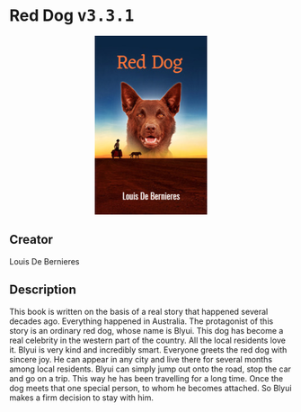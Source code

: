 
# Red Dog <kbd>v3.3.1</kbd>

<center>
  <img src="./cover-1024.jpg"/>
</center>

## Creator
Louis De Bernieres

## Description
This book is written on the basis of a real story that happened several decades ago. Everything happened in Australia. The protagonist of this story is an ordinary red dog, whose name is Blyui. This dog has become a real celebrity in the western part of the country. All the local residents love it. Blyui is very kind and incredibly smart. Everyone greets the red dog with sincere joy. He can appear in any city and live there for several months among local residents. Blyui can simply jump out onto the road, stop the car and go on a trip. This way he has been travelling for a long time. Once the dog meets that one special person, to whom he becomes attached. So Blyui makes a firm decision to stay with him. 

